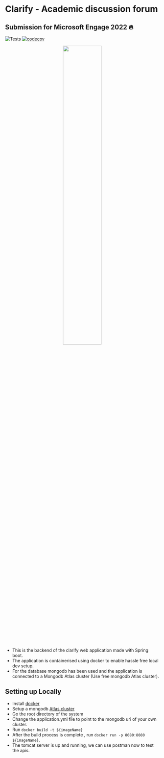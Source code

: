 # Clarify - Academic discussion forum
## Submission for Microsoft Engage 2022 🔥

![Tests](https://github.com/Satyam6623165/clarify/actions/workflows/maven.yml/badge.svg)
[![codecov](https://codecov.io/gh/Satyam6623165/clarify/branch/main/graph/badge.svg?token=8YX25N89DO)](https://codecov.io/gh/Satyam6623165/clarify)

<p align="center">
  <img  src="https://drive.google.com/uc?export=view&id=1e4hM-5jtJHVUl6NVACDFDB5e16UO1Fla" style="width: 50%;">
</p>

- This is the backend of the clarify web application made with Spring boot. 
- The application is containerised using docker to enable hassle free local dev setup. 
- For the database mongodb has been used and the application is connected to a Mongodb Atlas cluster (Use free mongodb Atlas cluster). 

## Setting up Locally

* Install [docker](https://www.docker.com)
* Setup a mongodb [Atlas cluster](https://www.mongodb.com/cloud/atlas/register)
* Go the root directory of the system
* Change the application.yml file to point to the mongodb uri of your own cluster.
* Run `docker build -t ${imageName}`
* After the build process is complete , run `docker run -p 8080:8080 ${imageName}`.
* The tomcat server is up and running, we can use postman now to test the apis. 

